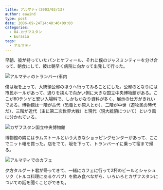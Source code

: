 ```yaml
---
title: アルマティ(2003/03/13)
author: eawind
type: post
date: 2006-09-24T14:48:46+09:00
categories:
  - 04.カザフスタン
  - Eurasia
tags:
  - アルマティ
---
```

早朝、彼が持っていたパンとケフィール、それに僕のジャスミンティーを分け合って、朝食にして、彼は朝早く病院に向かって出発して行った。

![アルマティのトランバーｲ車内](/img/2006/09/200303130724221.jpg)

僕は坂を上って、大統領公邸のほうへ行ってみることにした。公邸のとなりには市民ホールがあって、通りを挟んで向かい側に大きな国立中央博物館がある。ここが80テンゲと安い入場料で、しかもかなり資料が多く、展示の仕方がきれいである。博物館は一階が古代（恐竜とか原人とか）、二階が中世（遊牧民の時代だ）、三階が近代（主に第二次世界大戦）と現代（現大統領について）という風に分かれている。

![カザフスタン国立中央博物館](/img/2006/09/200303130952141.jpg)

博物館の隣にはラムストールという大きなショッピングセンターがあって、ここでニット帽を買った。店をでて、坂を下って、トランバーイに乗って宿まで帰る。

![アルマティでのカフェ](/img/2006/09/200303131720281.jpg)

夕方タルグート君が帰ってきて、一緒にカフェに行って2杯のビールとシャシュリク（トルコ料理にあるケバブ）を飲み食べながら、いろいろとカザフスタンについての話を聞くことができた。
